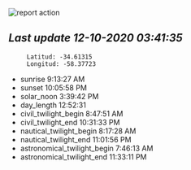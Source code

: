 ![report action](https://github.com/matiasz8/actions-for-reports/workflows/report%20action/badge.svg?branch=develop) 


## *****Last update 12-10-2020 03:41:35*****



		 Latitud: -34.61315
		 Longitud: -58.37723

 - sunrise 	 9:13:27 AM
 - sunset 	 10:05:58 PM
 - solar_noon 	 3:39:42 PM
 - day_length 	 12:52:31
 - civil_twilight_begin 	 8:47:51 AM
 - civil_twilight_end 	 10:31:33 PM
 - nautical_twilight_begin 	 8:17:28 AM
 - nautical_twilight_end 	 11:01:56 PM
 - astronomical_twilight_begin 	 7:46:13 AM
 - astronomical_twilight_end 	 11:33:11 PM
